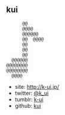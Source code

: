 kui
----

```
      @@
      @@@@
      @@@@@@
      @@  @@@@
      @@
      @@
      @@
  @@@@@@
@@@@@@@@
@@@@@@@@
  @@@@
```

* site: http://k-ui.jp/
* twitter: [@k_ui](https://twitter.com/k_ui)
* tumblr:  [k-ui](http://k-ui.tumblr.com)
* github: [kui](https://github.com/kui)
